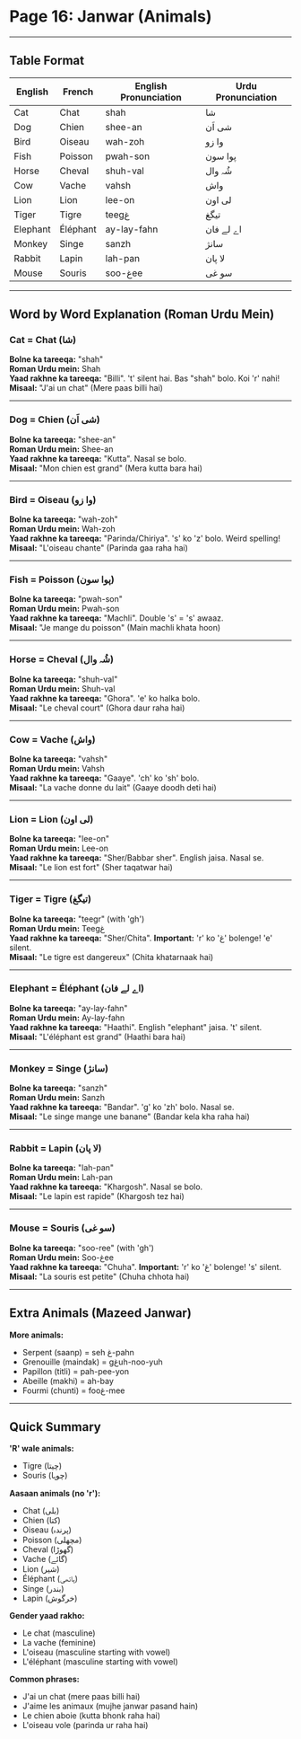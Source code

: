 # Page 16: Janwar (Animals)

---

## Table Format

| **English** | **French** | **English Pronunciation** | **Urdu Pronunciation** |
|-------------|-----------|---------------------------|--------------------------|
| Cat | Chat | shah | شا |
| Dog | Chien | shee-an | شی اَن |
| Bird | Oiseau | wah-zoh | وا زو |
| Fish | Poisson | pwah-son | پوا سون |
| Horse | Cheval | shuh-val | شُہ وال |
| Cow | Vache | vahsh | واش |
| Lion | Lion | lee-on | لی اون |
| Tiger | Tigre | teegغ | تیگغ |
| Elephant | Éléphant | ay-lay-fahn | اے لے فان |
| Monkey | Singe | sanzh | سانژ |
| Rabbit | Lapin | lah-pan | لا پان |
| Mouse | Souris | soo-غee | سو غی |

---

## Word by Word Explanation (Roman Urdu Mein)

### Cat = Chat (شا)

**Bolne ka tareeqa:** "shah"  
**Roman Urdu mein:** Shah  
**Yaad rakhne ka tareeqa:** "Billi". 't' silent hai. Bas "shah" bolo. Koi 'r' nahi!  
**Misaal:** "J'ai un chat" (Mere paas billi hai)

---

### Dog = Chien (شی اَن)

**Bolne ka tareeqa:** "shee-an"  
**Roman Urdu mein:** Shee-an  
**Yaad rakhne ka tareeqa:** "Kutta". Nasal se bolo.  
**Misaal:** "Mon chien est grand" (Mera kutta bara hai)

---

### Bird = Oiseau (وا زو)

**Bolne ka tareeqa:** "wah-zoh"  
**Roman Urdu mein:** Wah-zoh  
**Yaad rakhne ka tareeqa:** "Parinda/Chiriya". 's' ko 'z' bolo. Weird spelling!  
**Misaal:** "L'oiseau chante" (Parinda gaa raha hai)

---

### Fish = Poisson (پوا سون)

**Bolne ka tareeqa:** "pwah-son"  
**Roman Urdu mein:** Pwah-son  
**Yaad rakhne ka tareeqa:** "Machli". Double 's' = 's' awaaz.  
**Misaal:** "Je mange du poisson" (Main machli khata hoon)

---

### Horse = Cheval (شُہ وال)

**Bolne ka tareeqa:** "shuh-val"  
**Roman Urdu mein:** Shuh-val  
**Yaad rakhne ka tareeqa:** "Ghora". 'e' ko halka bolo.  
**Misaal:** "Le cheval court" (Ghora daur raha hai)

---

### Cow = Vache (واش)

**Bolne ka tareeqa:** "vahsh"  
**Roman Urdu mein:** Vahsh  
**Yaad rakhne ka tareeqa:** "Gaaye". 'ch' ko 'sh' bolo.  
**Misaal:** "La vache donne du lait" (Gaaye doodh deti hai)

---

### Lion = Lion (لی اون)

**Bolne ka tareeqa:** "lee-on"  
**Roman Urdu mein:** Lee-on  
**Yaad rakhne ka tareeqa:** "Sher/Babbar sher". English jaisa. Nasal se.  
**Misaal:** "Le lion est fort" (Sher taqatwar hai)

---

### Tiger = Tigre (تیگغ)

**Bolne ka tareeqa:** "teegr" (with 'gh')  
**Roman Urdu mein:** Teegغ  
**Yaad rakhne ka tareeqa:** "Sher/Chita". **Important:** 'r' ko 'غ' bolenge! 'e' silent.  
**Misaal:** "Le tigre est dangereux" (Chita khatarnaak hai)

---

### Elephant = Éléphant (اے لے فان)

**Bolne ka tareeqa:** "ay-lay-fahn"  
**Roman Urdu mein:** Ay-lay-fahn  
**Yaad rakhne ka tareeqa:** "Haathi". English "elephant" jaisa. 't' silent.  
**Misaal:** "L'éléphant est grand" (Haathi bara hai)

---

### Monkey = Singe (سانژ)

**Bolne ka tareeqa:** "sanzh"  
**Roman Urdu mein:** Sanzh  
**Yaad rakhne ka tareeqa:** "Bandar". 'g' ko 'zh' bolo. Nasal se.  
**Misaal:** "Le singe mange une banane" (Bandar kela kha raha hai)

---

### Rabbit = Lapin (لا پان)

**Bolne ka tareeqa:** "lah-pan"  
**Roman Urdu mein:** Lah-pan  
**Yaad rakhne ka tareeqa:** "Khargosh". Nasal se bolo.  
**Misaal:** "Le lapin est rapide" (Khargosh tez hai)

---

### Mouse = Souris (سو غی)

**Bolne ka tareeqa:** "soo-ree" (with 'gh')  
**Roman Urdu mein:** Soo-غee  
**Yaad rakhne ka tareeqa:** "Chuha". **Important:** 'r' ko 'غ' bolenge! 's' silent.  
**Misaal:** "La souris est petite" (Chuha chhota hai)

---

## Extra Animals (Mazeed Janwar)

**More animals:**
- Serpent (saanp) = seh غ-pahn
- Grenouille (maindak) = gغuh-noo-yuh
- Papillon (titli) = pah-pee-yon
- Abeille (makhi) = ah-bay
- Fourmi (chunti) = fooغ-mee

---

## Quick Summary

**'R' wale animals:**
- Tigre (چیتا)
- Souris (چوہا)

**Aasaan animals (no 'r'):**
- Chat (بلی)
- Chien (کتا)
- Oiseau (پرندہ)
- Poisson (مچھلی)
- Cheval (گھوڑا)
- Vache (گائے)
- Lion (شیر)
- Éléphant (ہاتھی)
- Singe (بندر)
- Lapin (خرگوش)

**Gender yaad rakho:**
- Le chat (masculine)
- La vache (feminine)
- L'oiseau (masculine starting with vowel)
- L'éléphant (masculine starting with vowel)

**Common phrases:**
- J'ai un chat (mere paas billi hai)
- J'aime les animaux (mujhe janwar pasand hain)
- Le chien aboie (kutta bhonk raha hai)
- L'oiseau vole (parinda ur raha hai)
